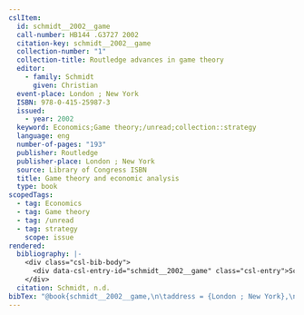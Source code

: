 ```yaml
---
cslItem:
  id: schmidt__2002__game
  call-number: HB144 .G3727 2002
  citation-key: schmidt__2002__game
  collection-number: "1"
  collection-title: Routledge advances in game theory
  editor:
    - family: Schmidt
      given: Christian
  event-place: London ; New York
  ISBN: 978-0-415-25987-3
  issued:
    - year: 2002
  keyword: Economics;Game theory;/unread;collection::strategy
  language: eng
  number-of-pages: "193"
  publisher: Routledge
  publisher-place: London ; New York
  source: Library of Congress ISBN
  title: Game theory and economic analysis
  type: book
scopedTags:
  - tag: Economics
  - tag: Game theory
  - tag: /unread
  - tag: strategy
    scope: issue
rendered:
  bibliography: |-
    <div class="csl-bib-body">
      <div data-csl-entry-id="schmidt__2002__game" class="csl-entry">Schmidt, C. Ed.. (n.d.). <i>Game theory and economic analysis</i>. Routledge.</div>
    </div>
  citation: Schmidt, n.d.
bibTex: "@book{schmidt__2002__game,\n\taddress = {London ; New York},\n\tnumber = {1},\n\tseries = {Routledge advances in game theory},\n\teditor = {Schmidt, Christian},\n\tpublisher = {Routledge},\n\ttitle = {Game theory and economic analysis},\n}\n\n"
---
```

